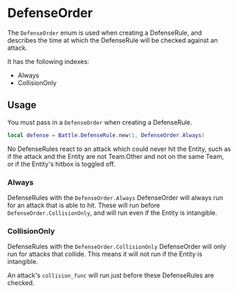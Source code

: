 # DefenseOrder

The `DefenseOrder` enum is used when creating a DefenseRule, and describes the time 
at which the DefenseRule will be checked against an attack.

It has the following indexes:

* Always
* CollisionOnly

## Usage

You must pass in a `DefenseOrder` when creating a DefenseRule.

```lua
local defense = Battle.DefenseRule.new(1, DefenseOrder.Always)
```

No DefenseRules react to an attack which could never hit the Entity, such as if the 
attack and the Entity are not Team.Other and not on the same Team, or if the Entity's 
hitbox is toggled off.

### Always

DefenseRules with the `DefenseOrder.Always` DefenseOrder will always run for an attack 
that is able to hit. These will run before `DefenseOrder.CollisionOnly`, and will run 
even if the Entity is intangible.

### CollisionOnly

DefenseRules with the `DefenseOrder.CollisionOnly` DefenseOrder will only run for attacks 
that collide. This means it will not run if the Entity is intangible.

An attack's `collision_func` will run just before these DefenseRules are checked.